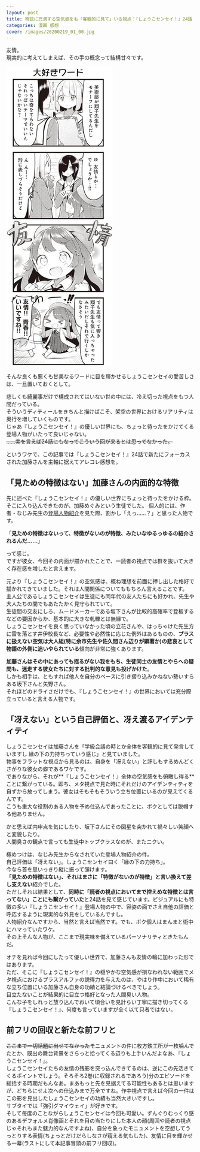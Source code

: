 ```yaml
---
layout: post
title: 物語に充満する空気感をも「客観的に見て」いる視点：『しょうこセンセイ！』24話
categories: 漫画 感想
cover: /images/20200219_01_00.jpg
---
```


友情。  
現実的に考えてしまえば、その手の概念って結構甘々です。

[![24話より](/images/20200219_01_01.jpg "24話")](https://twitter.com/mangatimekirara/status/1229769578412036096)

そんな良くも悪くも甘美なるワードに目を輝かせるしょうこセンセイの愛苦しさは、一旦置いておくとして。

悲しくも綺麗事だけで構成されてはいない世の中には、冷え切った視点をもつ人間だっている。  
そういうディティールをきちんと描けばこそ、架空の世界におけるリアリティは奥行を増していくものです。  
じゃあ『しょうこセンセイ！』の優しい世界にも、ちょっと待ったをかけてくる登場人物がいたって良いじゃない。  
~~……実を言えば24話にもなってこういう回が来るとは思ってなかった。~~

というワケで、この記事では『しょうこセンセイ！』24話で新たにフォーカスされた加藤さんを主軸に据えてアレコレ感想を。

## 「見ための特徴はない」加藤さんの内面的な特徴

先に述べた『しょうこセンセイ！』の優しい世界にちょっと待ったをかける枠。  
そこに入り込んできたのが、加藤めぐみという生徒でした。
個人的には、作者・なじみ先生の[登場人物紹介](https://twitter.com/najimi03/status/1136621024827412481)を見た際、割かし「えっ……？」と思った人物です。

「**見ための特徴はないって、特徴がないのが特徴、みたいなゆるっゆるの紹介されるんだ……**」

って感じ。  
ですが彼女、今回その内面が描かれたことで、一読者の視点では群を抜いて大きく存在感を増したと言えます。  

元より『しょうこセンセイ！』の空気感は、概ね理想を前面に押し出した格好で描かれてきていました。それは人間関係についてももちろん言えることです。  
主人公であるしょうこセンセイは生徒にも同年代の友人たちにも好かれ、先生や大人たちの間でもあたたかく見守られていて。  
生徒間の交友にしろ、ムードメーカーである坂下さんが比較的高確率で登板するなどの要因からか、基本的に大きな軋轢とは無縁で。  
しょうこセンセイを良く思っていなかった頃の立花さんや、はっちゃけた先生方に雷を落とす井伊校長など、必要性や必然性に応じた例外はあるものの、**プラスに扱えない空気は大人組(特に余市先生や佐久間さん辺りが顕著か)の悲哀として物語の外側に追いやられている**傾向が非常に強くあります。

**加藤さんはその中にあっても揺るがない我をもち、生徒同士の友情とやらへの疑問も、迷走する彼女たちに対する批判的な意見も投げかけた**。  
しかも相手は、ともすれば他人を自分のペースに引き摺り込みかねない勢いすらある坂下さんと矢野さん。  
それほどのドライさだけでも、『しょうこセンセイ！』の世界においては充分際立っていると言える人物です。

## 「冴えない」という自己評価と、冴え渡るアイデンティティ

しょうこセンセイは加藤さんを「学級会議の時とか全体を客観的に見て発言していますし 縁の下の力持ちっていう感じ」と見ていました。  
物事をフラットな視点から見るのは、自身を「冴えない」と評しもするめんどくさがりな彼女の癖であるワケです。  
でありながら、それが**『しょうこセンセイ！』全体の空気感をも俯瞰し得る**ことに繋がっている。即ち、メタ視点で見た時にそれだけのアイデンティティを自ずから放ってしまう。彼女はそもそもそういう立ち位置にいるのが見えてくるんです。  
こうも重大な役割のある人物を予め仕込んであったことに、ボクとしては脱帽する他ありません。

かと思えば内申点を気にしたり、坂下さんにその図星を突かれて禍々しい笑顔へと変貌したり。  
人間臭さの観点で言っても生徒中トップクラスなのが、またニクい。

極めつけは、なじみ先生からなされていた登場人物紹介の件。  
自己評価は「冴えない」。しょうこセンセイ曰く「縁の下の力持ち」。  
今なら首を思いっきり縦に振って頷けます。  
**「見ための特徴はない」、それはまさに「特徴がないのが特徴」と言い換えて差し支えない**紹介でした。  
ただしそれは結果として、**同時に「読者の視点においてまで控えめな特徴とは言ってない」ことにも繋がっていた**と24話を見て感じています。ビジュアルにも特徴の多い『しょうこセンセイ！』登場人物の中で、容姿の面でさえ自他の評価と呼応するように現実的な外見をしているんですし。  
人物紹介なんですから、当然と言えば当然です。でも、ボク個人はまんまと術中にハマっていたワケ。  
その上そんな人物が、ここまで現実味を備えているパーソナリティときたもんだ。

オチを見れば今回にしたって優しい世界で、加藤さんも友情の輪に加わった形ではあります。  
ただ、そこに『しょうこセンセイ！』の穏やかな空気感が損なわれない範囲でメタ視点におけるプラスアルファの説得力を与えたのは、やはり作中において稀有な立ち位置にいる加藤さん自身の功績と結論づけるべきでしょう。  
目立たないことが結果的に目立つ格好となった人間臭い人物。  
こんな子をしれっと放り込んでおいて頃合いを見計らい丁寧に描き切ってくる『しょうこセンセイ！』、何度も言っていますが全く以て只者ではない。

## 前フリの回収と新たな前フリと

~~ここまで一切話題に出せてなかった~~モニュメントの件に枚方鉄工所が一枚噛んでたとか、既出の舞台背景をさらっと拾ってくる辺りも上手いんだよなあ、『しょうこセンセイ！』。  
しょうこセンセイたちの友情の残影を突っ込んできてるのは、逆にこの先活きてくるポイントでしょう。そろそろ2巻(に収録されるであろう)分のエピソードを総括する時期だもんなあ。まあもっと先を見据えてる可能性もあるとは思いますが、どちらにせよ次への仕込みまで万全ですね。作中視点で言えば今回の一件はこの影を見出したしょうこセンセイの功績も当然大きいですし。  
サブタイでは「強引グマイウェイ」が好きです。  
そして毎度のことながらしょうこセンセイは今回も可愛い。ずんぐりむっくり感のあるデフォルメ肖像画とそれを目の当たりにした本人の顔(周囲や読者の視点じゃそれもまた魅力的なんですよね)、自分を象ったモニュメントを空想してうっとりする表情(ちょっとだけだらしなさが窺える気もした)、友情に目を輝かせる一幕(ラストにして本記事冒頭の前フリ回収)。
